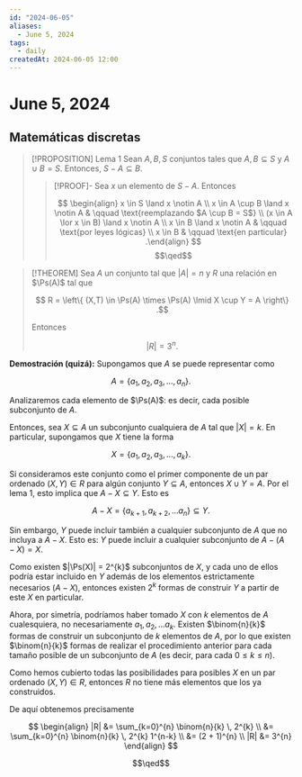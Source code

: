 ```yaml
---
id: "2024-06-05"
aliases:
  - June 5, 2024
tags:
  - daily
createdAt: 2024-06-05 12:00
---
```


# June 5, 2024

## Matemáticas discretas

> [!PROPOSITION] Lema 1
> Sean $A,B,S$ conjuntos tales que $A, B \subseteq S$ y $A \cup B = S$. Entonces, $S - A \subseteq B$.
> 
> > [!PROOF]-
> > Sea $x$ un elemento de $S - A$. Entonces
> > 
> > $$
> > \begin{align}
> > x \in S \land x \notin A \\
> > x \in A \cup B \land x \notin A & \qquad \text{reemplazando $A \cup B = S$} \\
> > (x \in A \lor x \in B) \land x \notin A \\
> > x \in B \land x \notin A & \qquad \text{por leyes lógicas} \\
> > x \in B & \qquad \text{en particular}
> > .\end{align}
> > $$
> > $$\qed$$

> [!THEOREM]
> Sea $A$ un conjunto tal que $|A| = n$ y $R$ una relación en $\Ps(A)$ tal que 
> 
> $$
> R = \left\{ (X,T) \in \Ps(A) \times \Ps(A) \lmid X \cup Y = A \right\}
> .$$
> 
> Entonces
> 
> $$
> |R| = 3^{n}
> .$$
> 
>

**Demostración (quizá):** Supongamos que $A$ se puede representar como

$$
A = \left\{ a_{1}, a_{2}, a_{3}, \ldots, a_{n} \right\}
.$$

Analizaremos cada elemento de $\Ps(A)$: es decir, cada posible subconjunto de $A$.

Entonces, sea $X \subseteq A$ un subconjunto cualquiera de $A$ tal que $|X| = k$. En particular, supongamos que $X$ tiene la forma

$$
X = \left\{ a_{1}, a_{2}, a_{3}, \ldots, a_{k} \right\}
.$$

Si consideramos este conjunto como el primer componente de un par ordenado $(X, Y) \in R$ para algún conjunto $Y \subseteq A$, entonces $X \cup Y = A$. Por el lema 1, esto implica que $A - X\subseteq Y$. Esto es

$$
A - X = \left\{ a_{k+1}, a_{k+2}, \ldots a_{n} \right\} \subseteq Y
.$$

Sin embargo, $Y$ puede incluir también a cualquier subconjunto de $A$ que no incluya a $A - X$. Esto es: $Y$ puede incluir a cualquier subconjunto de $A - (A - X) = X$.

Como existen $|\Ps(X)| = 2^{k}$ subconjuntos de $X$, y cada uno de ellos podría estar incluido en $Y$ además de los elementos estrictamente necesarios ($A - X$), entonces existen $2^{k}$ formas de construir $Y$ a partir de este $X$ en particular.

Ahora, por simetría, podríamos haber tomado $X$ con $k$ elementos de $A$ cualesquiera, no necesariamente $a_{1}, a_{2}, \ldots a_{k}$. Existen $\binom{n}{k}$ formas de construir un subconjunto de $k$ elementos de $A$, por lo que existen $\binom{n}{k}$ formas de realizar el procedimiento anterior para cada tamaño posible de un subconjunto de $A$ (es decir, para cada $0 \leq k \leq n$).

Como hemos cubierto todas las posibilidades para posibles $X$ en un par ordenado $(X, Y) \in R$, entonces $R$ no tiene más elementos que los ya construidos.

De aquí obtenemos precisamente

$$
\begin{align}
|R| &= \sum_{k=0}^{n} \binom{n}{k} \, 2^{k} \\
&= \sum_{k=0}^{n} \binom{n}{k} \, 2^{k} 1^{n-k} \\
&= (2 + 1)^{n} \\
|R| &= 3^{n}
\end{align}
$$

$$\qed$$
